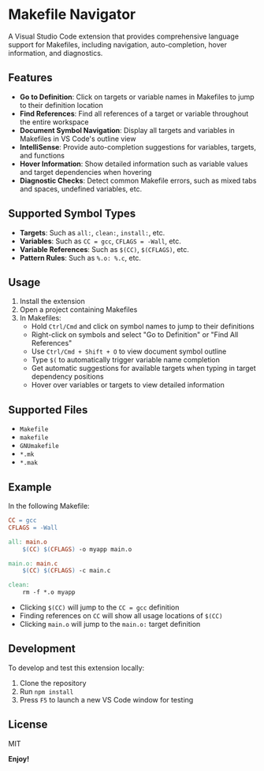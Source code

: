 # Makefile Navigator

A Visual Studio Code extension that provides comprehensive language support for Makefiles, including navigation, auto-completion, hover information, and diagnostics.

## Features

- **Go to Definition**: Click on targets or variable names in Makefiles to jump to their definition location
- **Find References**: Find all references of a target or variable throughout the entire workspace
- **Document Symbol Navigation**: Display all targets and variables in Makefiles in VS Code's outline view
- **IntelliSense**: Provide auto-completion suggestions for variables, targets, and functions
- **Hover Information**: Show detailed information such as variable values and target dependencies when hovering
- **Diagnostic Checks**: Detect common Makefile errors, such as mixed tabs and spaces, undefined variables, etc.

## Supported Symbol Types

- **Targets**: Such as `all:`, `clean:`, `install:`, etc.
- **Variables**: Such as `CC = gcc`, `CFLAGS = -Wall`, etc.
- **Variable References**: Such as `$(CC)`, `$(CFLAGS)`, etc.
- **Pattern Rules**: Such as `%.o: %.c`, etc.

## Usage

1. Install the extension
2. Open a project containing Makefiles
3. In Makefiles:
   - Hold `Ctrl/Cmd` and click on symbol names to jump to their definitions
   - Right-click on symbols and select "Go to Definition" or "Find All References"
   - Use `Ctrl/Cmd + Shift + O` to view document symbol outline
   - Type `$(` to automatically trigger variable name completion
   - Get automatic suggestions for available targets when typing in target dependency positions
   - Hover over variables or targets to view detailed information

## Supported Files

- `Makefile`
- `makefile` 
- `GNUmakefile`
- `*.mk`
- `*.mak`

## Example

In the following Makefile:

```makefile
CC = gcc
CFLAGS = -Wall

all: main.o
	$(CC) $(CFLAGS) -o myapp main.o

main.o: main.c
	$(CC) $(CFLAGS) -c main.c

clean:
	rm -f *.o myapp
```

- Clicking `$(CC)` will jump to the `CC = gcc` definition
- Finding references on `CC` will show all usage locations of `$(CC)`
- Clicking `main.o` will jump to the `main.o:` target definition

## Development

To develop and test this extension locally:

1. Clone the repository
2. Run `npm install`
3. Press `F5` to launch a new VS Code window for testing

## License

MIT

**Enjoy!**
